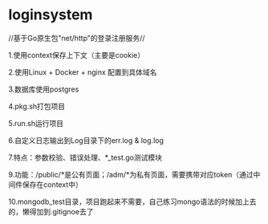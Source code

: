 # loginsystem

//基于Go原生包"net/http"的登录注册服务//

  1.使用context保存上下文（主要是cookie）

  2.使用Linux + Docker + nginx 配置到具体域名

  3.数据库使用postgres

  4.pkg.sh打包项目
  
  5.run.sh运行项目
  
  6.自定义日志输出到Log目录下的err.log & log.log
  
  7.特点：参数校验、错误处理、*_test.go测试模块

  9.功能：/public/*是公有页面；/adm/*为私有页面，需要携带对应token（通过中间件保存在context中）
  
  10.mongodb_test目录，项目跑起来不需要，自己练习mongo语法的时候加上去的，懒得加到.gitignoe去了

